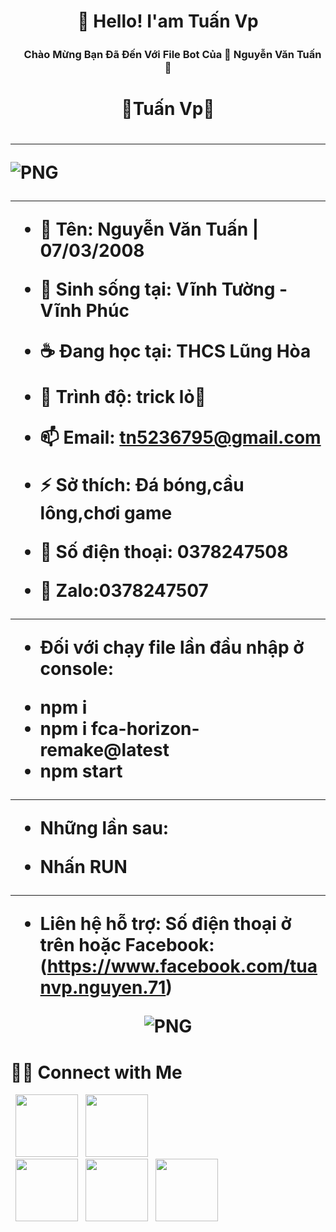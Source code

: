 <h1 align="center">👋 Hello! I'am Tuấn Vp</h1>
<h3 align="center">ㅤChào Mừng Bạn Đã Đến Với File Bot Của  🤖 Nguyễn Văn Tuấn 🤖<h1>
<h1 align="center"> 🤖Tuấn Vp🤖<h1>
  
  <hr>
    <img align="center" alt="PNG" src="https://i.postimg.cc/xTtc4XSt/received-3471002779888963.jpg" />

  <hr>

- 🔭 Tên: **Nguyễn Văn Tuấn** | **07/03/2008**

- 🌁 Sinh sống tại: **Vĩnh Tường - Vĩnh Phúc**

- ☕ Đang học tại: **THCS Lũng Hòa**

- 🌱 Trình độ: **trick lỏ🐧**

- 📫 Email: **tn5236795@gmail.com**

- ⚡ Sở thích: **Đá bóng,cầu lông,chơi game**

- ️🎯 Số điện thoại: **0378247508**
- 🤖 Zalo:**0378247507**

<hr>

- Đối với chạy file lần đầu nhập ở console:
+ **npm i**
+ **npm i fca-horizon-remake@latest**
+ **npm start**

<hr>

- Những lần sau:

+ Nhấn **RUN**

<hr>

- **Liên hệ hỗ trợ: Số điện thoại ở trên hoặc Facebook:**
  **(https://www.facebook.com/tuanvp.nguyen.71)**
<p align="center">
    <img align="center" alt="PNG" src="https://i.postimg.cc/xTtc4XSt/received-3471002779888963.jpg" />

# 🤝🏻 Connect with Me
<p align="center">
  
&nbsp; <a href="https://instagram.com/tuanvpnguyen?igshid=ZDdkNTZiNTM=" target="_blank" rel="noopener noreferrer"><img src="https://img.icons8.com/plasticine/100/000000/instagram-new.png" width="100" /></a> 
&nbsp; <a href="tiktok.com/@nguyentuanvp8" target="_blank" rel="noopener noreferrer"><img src="https://img.icons8.com/plasticine/100/000000/tiktok.png" width="100" /></a>    
&nbsp; <a href="https://github.com/Tuanvp2008" target="_blank" rel="noopener noreferrer"><img src="https://img.icons8.com/plasticine/100/000000/github.png" width="100" /></a>
&nbsp; <a href="https://www.facebook.com/tuanvp.nguyen.71" target="_blank" rel="noopener noreferrer"><img src="https://img.icons8.com/plasticine/100/000000/facebook.png"  width="100" /></a>
&nbsp; <a href="mailto:tn5236795@gmail.com" target="_blank" rel="noopener noreferrer"><img src="https://img.icons8.com/plasticine/100/000000/gmail.png"  width="100" /></a>
</p>
